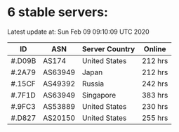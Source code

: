 # 6 stable servers:

Latest update at: Sun Feb 09 09:10:09 UTC 2020

| ID | ASN | Server Country | Online |
| -- | --- | -------------- | ------ |
| #.D09B | AS174 | United States | 212 hrs |
| #.2A79 | AS63949 | Japan | 212 hrs |
| #.15CF | AS49392 | Russia | 242 hrs |
| #.7F1D | AS63949 | Singapore | 383 hrs |
| #.9FC3 | AS53889 | United States | 230 hrs |
| #.D827 | AS20150 | United States | 255 hrs |

